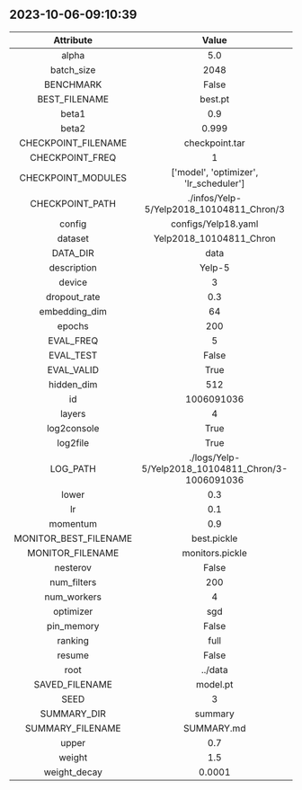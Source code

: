 
## 2023-10-06-09:10:39 


|  Attribute   |   Value   |
| :-------------: | :-----------: |
|  alpha  |   5.0    |
|  batch_size  |   2048    |
|  BENCHMARK  |   False    |
|  BEST_FILENAME  |   best.pt    |
|  beta1  |   0.9    |
|  beta2  |   0.999    |
|  CHECKPOINT_FILENAME  |   checkpoint.tar    |
|  CHECKPOINT_FREQ  |   1    |
|  CHECKPOINT_MODULES  |   ['model', 'optimizer', 'lr_scheduler']    |
|  CHECKPOINT_PATH  |   ./infos/Yelp-5/Yelp2018_10104811_Chron/3    |
|  config  |   configs/Yelp18.yaml    |
|  dataset  |   Yelp2018_10104811_Chron    |
|  DATA_DIR  |   data    |
|  description  |   Yelp-5    |
|  device  |   3    |
|  dropout_rate  |   0.3    |
|  embedding_dim  |   64    |
|  epochs  |   200    |
|  EVAL_FREQ  |   5    |
|  EVAL_TEST  |   False    |
|  EVAL_VALID  |   True    |
|  hidden_dim  |   512    |
|  id  |   1006091036    |
|  layers  |   4    |
|  log2console  |   True    |
|  log2file  |   True    |
|  LOG_PATH  |   ./logs/Yelp-5/Yelp2018_10104811_Chron/3-1006091036    |
|  lower  |   0.3    |
|  lr  |   0.1    |
|  momentum  |   0.9    |
|  MONITOR_BEST_FILENAME  |   best.pickle    |
|  MONITOR_FILENAME  |   monitors.pickle    |
|  nesterov  |   False    |
|  num_filters  |   200    |
|  num_workers  |   4    |
|  optimizer  |   sgd    |
|  pin_memory  |   False    |
|  ranking  |   full    |
|  resume  |   False    |
|  root  |   ../data    |
|  SAVED_FILENAME  |   model.pt    |
|  SEED  |   3    |
|  SUMMARY_DIR  |   summary    |
|  SUMMARY_FILENAME  |   SUMMARY.md    |
|  upper  |   0.7    |
|  weight  |   1.5    |
|  weight_decay  |   0.0001    |
